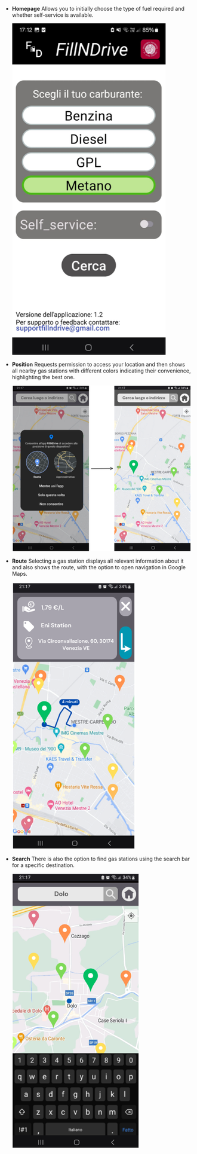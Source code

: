 - **Homepage**
  Allows you to initially choose the type of fuel required and whether self-service is available.

  ![Homepage](screenshots/homepage.PNG)

- **Position**
  Requests permission to access your location and then shows all nearby gas stations with different colors indicating their convenience, highlighting the best one.

  ![Position](screenshots/position.PNG)

- **Route**
  Selecting a gas station displays all relevant information about it and also shows the route, with the option to open navigation in Google Maps.

  ![Route](screenshots/route.PNG)

- **Search**
  There is also the option to find gas stations using the search bar for a specific destination.

  ![Search](screenshots/search.PNG)
